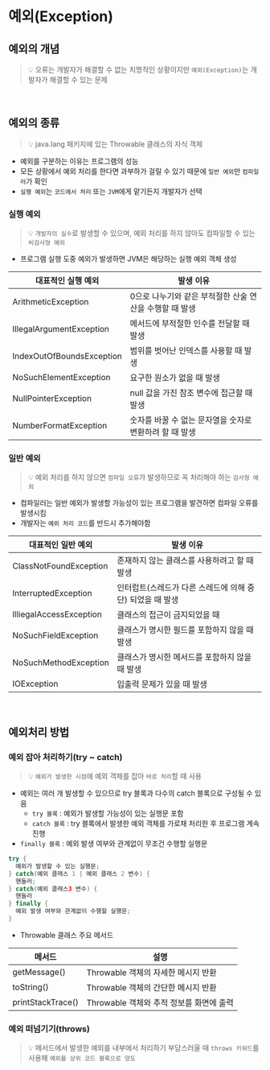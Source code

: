 # 예외(Exception)

## 예외의 개념

> 💡 오류는 개발자가 해결할 수 없는 치명적인 상황이지만 `예외(Exception)`는 개발자가 해결할 수 있는 문제

<br />

## 예외의 종류

> 💡 java.lang 패키지에 있는 Throwable 클래스의 자식 객체

- 예외를 구분하는 이유는 프로그램의 성능
- 모든 상황에서 예외 처리를 한다면 과부하가 걸릴 수 있기 때문에 `일반 예외`만 `컴파일러`가 확인
- `실행 예외`는 `코드에서 처리` 또는 `JVM`에게 맡기든지 개발자가 선택

### 실행 예외

> 💡 `개발자의 실수`로 발생할 수 있으며, 예외 처리를 하지 않아도 컴파일할 수 있는 `비검사형 예외`

- 프로그램 실행 도중 예외가 발생하면 JVM은 해당하는 실행 예외 객체 생성

| 대표적인 실행 예외 | 발생 이유 |
| ----- | ----- |
| ArithmeticException | 0으로 나누기와 같은 부적절한 산술 연산을 수행할 때 발생 |
| IllegalArgumentException | 메서드에 부적절한 인수를 전달할 때 발생 |
| IndexOutOfBoundsException | 범위를 벗어난 인덱스를 사용할 때 발생 |
| NoSuchElementException | 요구한 원소가 없을 때 발생 |
| NullPointerException | null 값을 가진 참조 변수에 접근할 때 발생 |
| NumberFormatException | 숫자를 바꿀 수 없는 문자열을 숫자로 변환하려 할 때 발생 |


### 일반 예외

> 💡 예외 처리를 하지 않으면 `컴파일 오류`가 발생하므로 꼭 처리해야 하는 `검사형 예외`

- 컴파일러는 일반 예외가 발생할 가능성이 있는 프로그램을 발견하면 컴파일 오류를 발생시킴
- 개발자는 `예외 처리 코드`를 반드시 추가해야함

| 대표적인 일반 예외 | 발생 이유 |
| ----- | ----- |
| ClassNotFoundException | 존재하지 않는 클래스를 사용하려고 할 때 발생 |
| InterruptedException | 인터럽트(스레드가 다른 스레드에 의해 중단) 되었을 때 발생 |
| IlliegalAccessException | 클래스의 접근이 금지되었을 때 |
| NoSuchFieldException | 클래스가 명시한 필드를 포함하지 않을 때 발생 | 
| NoSuchMethodException | 클래스가 명시한 메서드를 포함하지 않을 때 발생 |
| IOException |  입출력 문제가 있을 때 발생 |

<br />

## 예외처리 방법

### 예외 잡아 처리하기(try ~ catch)

> 💡 `예외가 발생한 시점`에 예외 객체를 잡아 `바로 처리`할 때 사용

- 예외는 여러 개 발생할 수 있으므로 try 블록과 다수의 catch 블록으로 구성될 수 있음
  - `try 블록` : 예외가 발생할 가능성이 있는 실행문 포함
  - `catch 블록` : try 블록에서 발생한 예외 객체를 가로채 처리한 후 프로그램 계속 진행
- `finally 블록` : 예외 발생 여부와 관계없이 무조건 수행할 실행문 

```java
try {
  예외가 발생할 수 있는 실행문;
} catch(예외 클래스 1 | 예외 클래스 2 변수) {
  핸들러;
} catch(예외 클래스3 변수) {
  핸들러
} finally {
  예외 발생 여부와 관계없이 수행할 실행문;
}
```

- Throwable 클래스 주요 메서드

| 메서드 | 설명 |
| -- | -- |
| getMessage() | Throwable 객체의 자세한 메시지 반환 |
| toString() | Throwable 객체의 간단한 메시지 반환 |
| printStackTrace() | Throwable 객체와 추적 정보를 화면에 출력 |


### 예외 떠넘기기(throws)

> 💡 메서드에서 발생한 예외를 내부에서 처리하기 부담스러울 때 `throws 키워드`를 사용해 `예외를 상위 코드 블록으로 양도`